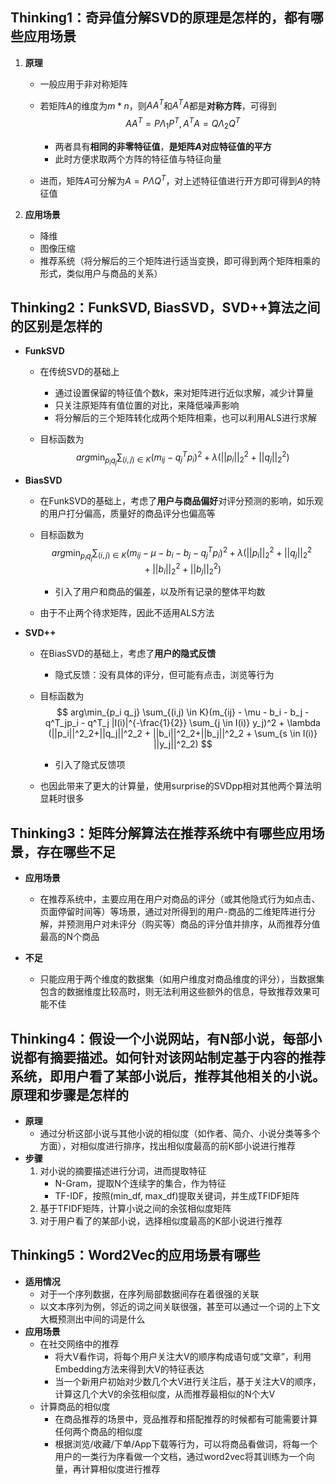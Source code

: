 ## Thinking1：奇异值分解SVD的原理是怎样的，都有哪些应用场景

1. **原理**

   * 一般应用于非对称矩阵
   
   * 若矩阵$A$的维度为$m*n$，则$AA^T$和$A^TA$都是**对称方阵**，可得到
     $$
     AA^T=P \Lambda_1P^T, A^TA = Q \Lambda_2 Q^T
     $$
   
     * 两者具有**相同的非零特征值**，**是矩阵$A$对应特征值的平方**
     * 此时方便求取两个方阵的特征值与特征向量
   
   * 进而，矩阵$A$可分解为$A=P \Lambda Q^T$，对上述特征值进行开方即可得到$A$的特征值
   
2. **应用场景**

   * 降维
   * 图像压缩
   * 推荐系统（将分解后的三个矩阵进行适当变换，即可得到两个矩阵相乘的形式，类似用户与商品的关系）



## Thinking2：FunkSVD, BiasSVD，SVD++算法之间的区别是怎样的

* **FunkSVD**
  
  * 在传统SVD的基础上
    
    * 通过设置保留的特征值个数$k$，来对矩阵进行近似求解，减少计算量
    * 只关注原矩阵有值位置的对比，来降低噪声影响
    * 将分解后的三个矩阵转化成两个矩阵相乘，也可以利用ALS进行求解
    
  * 目标函数为
    $$
    arg\min_{p_i q_j} \sum_{(i,j) \in K}(m_{ij} - q^T_jp_i)^2 + \lambda (||p_i||^2_2+||q_j||^2_2)
    $$
    
  
* **BiasSVD**
  
  * 在FunkSVD的基础上，考虑了**用户与商品偏好**对评分预测的影响，如乐观的用户打分偏高，质量好的商品评分也偏高等
  
  * 目标函数为
    $$
    arg\min_{p_i q_j} \sum_{(i,j) \in K}(m_{ij} - \mu - b_i - b_j - q^T_jp_i)^2 + \lambda (||p_i||^2_2+||q_j||^2_2 + ||b_i||^2_2+||b_j||^2_2)
    $$
  
    * 引入了用户和商品的偏差，以及所有记录的整体平均数
  
  * 由于不止两个待求矩阵，因此不适用ALS方法
  
    
  
* **SVD++**

  * 在BiasSVD的基础上，考虑了**用户的隐式反馈**

    * 隐式反馈：没有具体的评分，但可能有点击，浏览等行为

  * 目标函数为
    $$
    arg\min_{p_i q_j} \sum_{(i,j) \in K}(m_{ij} - \mu - b_i - b_j - q^T_jp_i - q^T_j |I(i)|^{-\frac{1}{2}} \sum_{j \in I(i)} y_j)^2 + \lambda (||p_i||^2_2+||q_j||^2_2 + ||b_i||^2_2+||b_j||^2_2 + \sum_{s \in I(i)} ||y_j||^2_2)
    $$

    * 引入了隐式反馈项

  * 也因此带来了更大的计算量，使用surprise的SVDpp相对其他两个算法明显耗时很多



## Thinking3：矩阵分解算法在推荐系统中有哪些应用场景，存在哪些不足

* **应用场景**

  * 在推荐系统中，主要应用在用户对商品的评分（或其他隐式行为如点击、页面停留时间等）等场景，通过对所得到的用户-商品的二维矩阵进行分解，并预测用户对未评分（购买等）商品的评分值并排序，从而推荐分值最高的N个商品
* **不足**
  
  * 只能应用于两个维度的数据集（如用户维度对商品维度的评分），当数据集包含的数据维度比较高时，则无法利用这些额外的信息，导致推荐效果可能不佳
  
    

## Thinking4：假设一个小说网站，有N部小说，每部小说都有摘要描述。如何针对该网站制定基于内容的推荐系统，即用户看了某部小说后，推荐其他相关的小说。原理和步骤是怎样的

* **原理**
  *  通过分析这部小说与其他小说的相似度（如作者、简介、小说分类等多个方面），对相似度进行排序，找出相似度最高的前K部小说进行推荐
* **步骤**
  1. 对小说的摘要描述进行分词，进而提取特征
     * N-Gram，提取N个连续字的集合，作为特征
     * TF-IDF，按照(min_df, max_df)提取关键词，并生成TFIDF矩阵
  2. 基于TFIDF矩阵，计算小说之间的余弦相似度矩阵
  3. 对于用户看了的某部小说，选择相似度最高的K部小说进行推荐



## Thinking5：Word2Vec的应用场景有哪些

* **适用情况**
  * 对于一个序列数据，在序列局部数据间存在着很强的关联
  * 以文本序列为例，邻近的词之间关联很强，甚至可以通过一个词的上下文大概预测出中间的词是什么
* **应用场景**
  * 在社交网络中的推荐
    *  将大V看作词，将每个用户关注大V的顺序构成语句或“文章”，利用Embedding方法来得到大V的特征表达
    * 当一个新用户初始对少数几个大V进行关注后，基于关注大V的顺序，计算这几个大V的余弦相似度，从而推荐最相似的N个大V
  * 计算商品的相似度
    *  在商品推荐的场景中，竞品推荐和搭配推荐的时候都有可能需要计算任何两个商品的相似度
    * 根据浏览/收藏/下单/App下载等行为，可以将商品看做词，将每一个用户的一类行为序看做一个文档，通过word2vec将其训练为一个向量，再计算相似度进行推荐

